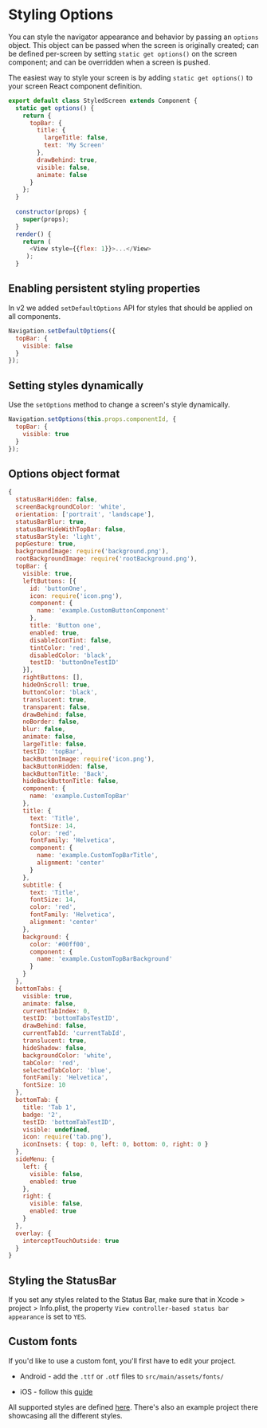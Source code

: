 # Styling Options

You can style the navigator appearance and behavior by passing an `options` object. This object can be passed when the screen is originally created; can be defined per-screen by setting `static get options()` on the screen component; and can be overridden when a screen is pushed.

The easiest way to style your screen is by adding `static get options()` to your screen React component definition.

```js
export default class StyledScreen extends Component {
  static get options() {
    return {
      topBar: {
        title: {
          largeTitle: false,
          text: 'My Screen'
        },
        drawBehind: true,
        visible: false,
        animate: false
      }
    };
  }
  
  constructor(props) {
    super(props);
  }
  render() {
    return (
      <View style={{flex: 1}}>...</View>
     );
  }
```

## Enabling persistent styling properties
In v2 we added `setDefaultOptions` API for styles that should be applied on all components.

```js
Navigation.setDefaultOptions({
  topBar: {
    visible: false
  }
});
```

## Setting styles dynamically
Use the `setOptions` method to change a screen's style dynamically.

```js
Navigation.setOptions(this.props.componentId, {
  topBar: {
    visible: true
  }
});
```

## Options object format

```js
{
  statusBarHidden: false,
  screenBackgroundColor: 'white',
  orientation: ['portrait', 'landscape'],
  statusBarBlur: true,
  statusBarHideWithTopBar: false,
  statusBarStyle: 'light',
  popGesture: true,
  backgroundImage: require('background.png'),
  rootBackgroundImage: require('rootBackground.png'),
  topBar: {
    visible: true,
    leftButtons: [{
      id: 'buttonOne',
      icon: require('icon.png'),
      component: {
        name: 'example.CustomButtonComponent'
      },
      title: 'Button one',
      enabled: true,
      disableIconTint: false,
      tintColor: 'red',
      disabledColor: 'black',
      testID: 'buttonOneTestID'
    }],
    rightButtons: [],
    hideOnScroll: true,
    buttonColor: 'black',
    translucent: true,
    transparent: false,
    drawBehind: false,
    noBorder: false,
    blur: false,
    animate: false,
    largeTitle: false,
    testID: 'topBar',
    backButtonImage: require('icon.png'),
    backButtonHidden: false,
    backButtonTitle: 'Back',
    hideBackButtonTitle: false,
    component: {
      name: 'example.CustomTopBar'
    },
    title: {
      text: 'Title',
      fontSize: 14,
      color: 'red',
      fontFamily: 'Helvetica',
      component: {
        name: 'example.CustomTopBarTitle',
        alignment: 'center'
      }
    },
    subtitle: {
      text: 'Title',
      fontSize: 14,
      color: 'red',
      fontFamily: 'Helvetica',
      alignment: 'center'
    },
    background: {
      color: '#00ff00',
      component: {
        name: 'example.CustomTopBarBackground'
      }
    }
  },
  bottomTabs: {
    visible: true,
    animate: false,
    currentTabIndex: 0,
    testID: 'bottomTabsTestID',
    drawBehind: false,
    currentTabId: 'currentTabId',
    translucent: true,
    hideShadow: false,
    backgroundColor: 'white',
    tabColor: 'red',
    selectedTabColor: 'blue',
    fontFamily: 'Helvetica',
    fontSize: 10
  },
  bottomTab: {
    title: 'Tab 1',
    badge: '2',
    testID: 'bottomTabTestID',
    visible: undefined,
    icon: require('tab.png'),
    iconInsets: { top: 0, left: 0, bottom: 0, right: 0 }
  },
  sideMenu: {
    left: {
      visible: false,
      enabled: true
    },
    right: {
      visible: false,
      enabled: true
    }
  },
  overlay: {
    interceptTouchOutside: true
  }
}
```

## Styling the StatusBar
If you set any styles related to the Status Bar, make sure that in Xcode > project > Info.plist, the property `View controller-based status bar appearance` is set to `YES`.

## Custom fonts
If you'd like to use a custom font, you'll first have to edit your project.

* Android - add the `.ttf` or `.otf` files to `src/main/assets/fonts/`

* iOS - follow this [guide](https://medium.com/@dabit3/adding-custom-fonts-to-react-native-b266b41bff7f)

All supported styles are defined [here](https://github.com/wix/react-native-controllers#styling-navigation). There's also an example project there showcasing all the different styles.
